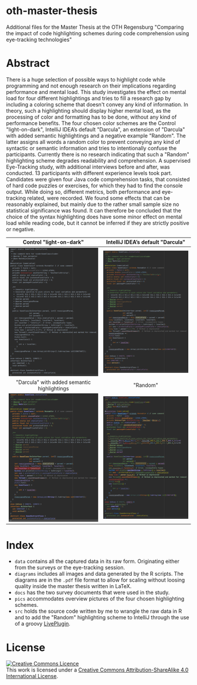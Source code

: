 # oth-master-thesis
Additional files for the Master Thesis at the OTH Regensburg "Comparing the impact of code highlighting schemes during code comprehension using eye-tracking technologies"

# Abstract
There is a huge selection of possible ways to highlight code while programming and not enough research on their implications regarding performance and mental load.
This study investigates the effect on mental load for four different highlightings and tries to fill a research gap by including a coloring scheme that doesn't convey any kind of information.
In theory, such a highlighting should display higher mental load, as the processing of color and formatting has to be done, without any kind of performance benefits.
The four chosen color schemes are the Control "light-on-dark", IntelliJ IDEA’s default "Darcula", an extension of "Darcula" with added semantic highlightings and a negative example "Random".
The latter assigns all words a random color to prevent conveying any kind of syntactic or semantic information and tries to intentionally confuse the participants.
Currently there is no research indicating that such a "Random" highlighting scheme degrades readability and comprehension.
A supervised Eye-Tracking study, with additional interviews before and after, was conducted.
13 participants with different experience levels took part.
Candidates were given four Java code comprehension tasks, that consisted of hard code puzzles or exercises, for which they had to find the console output.
While doing so, different metrics, both performance and eye-tracking related, were recorded.
We found some effects that can be reasonably explained, but mainly due to the rather small sample size no statistical significance was found.
It can therefore be concluded that the choice of the syntax highlighting does have some minor effect on mental load while reading code, but it cannot be inferred if they are strictly positive or negative.

| Control "light-on-dark" |  IntelliJ IDEA’s default "Darcula" |
:-------------------------:|:-------------------------:
![](pics/overview_1.png)  |  ![](pics/overview_2.png)
| "Darcula" with added semantic highlightings |  "Random" |
![](pics/overview_3.png)  |  ![](pics/overview_4.png)

# Index
* `data` contains all the captured data in its raw form. Originating either from the surveys or the eye-tracking session.
* `diagrams` includes all images and data generated by the R scripts. The diagrams are in the `.pdf` file format to allow for scaling without loosing quality inside the master thesis written in LaTeX.
* `docs` has the two survey documents that were used in the study.
* `pics` accommodates overview pictures of the four chosen highlighting schemes.
* `src` holds the source code written by me to wrangle the raw data in R and to add the "Random" highlighting scheme to IntelliJ through the use of a groovy [LivePlugin](https://plugins.jetbrains.com/plugin/7282-liveplugin).

# License
<a rel="license" href="http://creativecommons.org/licenses/by-sa/4.0/"><img alt="Creative Commons Licence" style="border-width:0" src="https://i.creativecommons.org/l/by-sa/4.0/88x31.png" /></a><br />This work is licensed under a <a rel="license" href="http://creativecommons.org/licenses/by-sa/4.0/">Creative Commons Attribution-ShareAlike 4.0 International License</a>.
